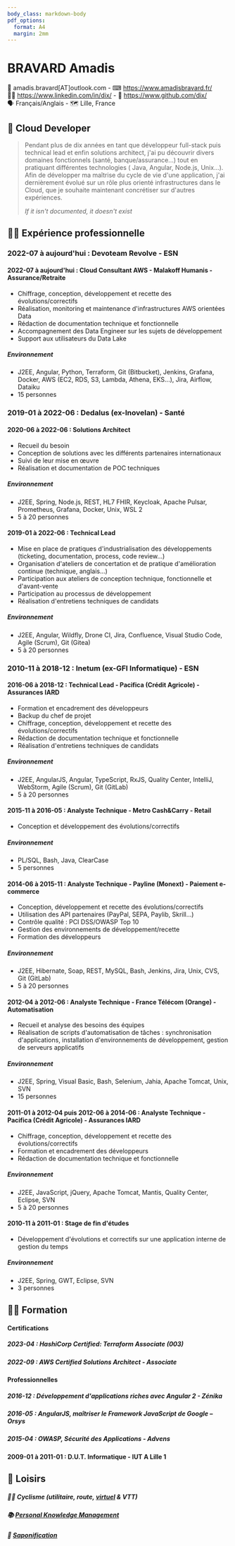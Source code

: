 ```yaml
---
body_class: markdown-body
pdf_options:
  format: A4
  margin: 2mm
---
```


<meta name="viewport" content="width=device-width, initial-scale=1"/>

# BRAVARD Amadis

📧&nbsp;amadis.bravard[AT]outlook.com - ⌨&nbsp;https://www.amadisbravard.fr/<br />
👨‍💼&nbsp;https://www.linkedin.com/in/dix/ - 🧫&nbsp;https://www.github.com/dix/<br />
🗣&nbsp;Français/Anglais - 🗺&nbsp;Lille, France<br />

## 🎯&nbsp;Cloud Developer

> Pendant plus de dix années en tant que développeur full-stack puis technical lead et enfin solutions architect, j'ai
> pu découvrir divers domaines fonctionnels (santé, banque/assurance...) tout en pratiquant différentes technologies (
> Java, Angular, Node.js, Unix...).<br />
> Afin de développer ma maîtrise du cycle de vie d'une application, j'ai dernièrement évolué sur un rôle plus orienté
> infrastructures dans le Cloud, que je souhaite maintenant concrétiser sur d'autres expériences.
>
> _If it isn't documented, it doesn't exist_

## 👨‍💻&nbsp;Expérience professionnelle

### 2022-07 à aujourd'hui : Devoteam Revolve - ESN

#### 2022-07 à aujourd'hui : Cloud Consultant AWS - Malakoff Humanis - Assurance/Retraite

- Chiffrage, conception, développement et recette des évolutions/correctifs
- Réalisation, monitoring et maintenance d'infrastructures AWS orientées Data
- Rédaction de documentation technique et fonctionnelle
- Accompagnement des Data Engineer sur les sujets de développement
- Support aux utilisateurs du Data Lake

##### Environnement

- J2EE, Angular, Python, Terraform, Git (Bitbucket), Jenkins, Grafana, Docker, AWS (EC2, RDS, S3, Lambda, Athena,
  EKS...), Jira, Airflow, Dataiku
- 15 personnes

### 2019-01 à 2022-06 : Dedalus (ex-Inovelan) - Santé

#### 2020-06 à 2022-06 : Solutions Architect

- Recueil du besoin
- Conception de solutions avec les différents partenaires internationaux
- Suivi de leur mise en œuvre
- Réalisation et documentation de POC techniques

##### Environnement

- J2EE, Spring, Node.js, REST, HL7 FHIR, Keycloak, Apache Pulsar, Prometheus, Grafana, Docker, Unix, WSL 2
- 5 à 20 personnes

#### 2019-01 à 2022-06 : Technical Lead

- Mise en place de pratiques d'industrialisation des développements (ticketing, documentation, process, code review...)
- Organisation d'ateliers de concertation et de pratique d'amélioration continue (technique, anglais...)
- Participation aux ateliers de conception technique, fonctionnelle et d'avant-vente
- Participation au processus de développement
- Réalisation d'entretiens techniques de candidats

##### Environnement

- J2EE, Angular, Wildfly, Drone CI, Jira, Confluence, Visual Studio Code, Agile (Scrum), Git (Gitea)
- 5 à 20 personnes

### 2010-11 à 2018-12 : Inetum (ex-GFI Informatique) - ESN

#### 2016-06 à 2018-12 : Technical Lead - Pacifica&nbsp;(Crédit&nbsp;Agricole) - Assurances&nbsp;IARD

- Formation et encadrement des développeurs
- Backup du chef de projet
- Chiffrage, conception, développement et recette des évolutions/correctifs
- Rédaction de documentation technique et fonctionnelle
- Réalisation d'entretiens techniques de candidats

##### Environnement

- J2EE, AngularJS, Angular, TypeScript, RxJS, Quality Center, IntelliJ, WebStorm, Agile (Scrum), Git (GitLab)
- 5 à 20 personnes

#### 2015-11 à 2016-05 : Analyste Technique - Metro&nbsp;Cash&Carry - Retail

- Conception et développement des évolutions/correctifs

##### Environnement

- PL/SQL, Bash, Java, ClearCase
- 5 personnes

#### 2014-06 à 2015-11 : Analyste Technique - Payline&nbsp;(Monext) - Paiement&nbsp;e-commerce

- Conception, développement et recette des évolutions/correctifs
- Utilisation des API partenaires (PayPal, SEPA, Paylib, Skrill...)
- Contrôle qualité : PCI DSS/OWASP Top 10
- Gestion des environnements de développement/recette
- Formation des développeurs

##### Environnement

- J2EE, Hibernate, Soap, REST, MySQL, Bash, Jenkins, Jira, Unix, CVS, Git (GitLab)
- 5 à 20 personnes

#### 2012-04 à 2012-06 : Analyste Technique - France&nbsp;Télécom&nbsp;(Orange) - Automatisation

- Recueil et analyse des besoins des équipes
- Réalisation de scripts d'automatisation de tâches : synchronisation d'applications, installation d'environnements de
  développement, gestion de serveurs applicatifs

##### Environnement

- J2EE, Spring, Visual Basic, Bash, Selenium, Jahia, Apache Tomcat, Unix, SVN
- 15 personnes

#### 2011-01 à 2012-04 puis 2012-06 à 2014-06 : Analyste Technique - Pacifica&nbsp;(Crédit&nbsp;Agricole) - Assurances&nbsp;IARD

- Chiffrage, conception, développement et recette des évolutions/correctifs
- Formation et encadrement des développeurs
- Rédaction de documentation technique et fonctionnelle

##### Environnement

- J2EE, JavaScript, jQuery, Apache Tomcat, Mantis, Quality Center, Eclipse, SVN
- 5 à 20 personnes

#### 2010-11 à 2011-01 : Stage de fin d'études

- Développement d'évolutions et correctifs sur une application interne de gestion du temps

##### Environnement

- J2EE, Spring, GWT, Eclipse, SVN
- 3 personnes

## 👨‍🎓&nbsp;Formation

#### Certifications

##### 2023-04 : HashiCorp Certified: Terraform Associate (003)

##### 2022-09 : AWS Certified Solutions Architect - Associate

#### Professionnelles

##### 2016-12 : Développement d'applications riches avec Angular 2 - Zénika

##### 2016-05 : AngularJS, maîtriser le Framework JavaScript de Google – Orsys

##### 2015-04 : OWASP, Sécurité des Applications - Advens

#### 2009-01 à 2011-01 : D.U.T.&nbsp;Informatique - IUT&nbsp;A&nbsp;Lille&nbsp;1

## 🎨&nbsp;Loisirs

##### 🚴‍♀️&nbsp;Cyclisme (utilitaire, route, [virtuel](https://www.zwift.com/) & VTT)

##### 📚&nbsp;[Personal Knowledge Management](https://fr.wikipedia.org/wiki/Gestion_des_connaissances_personnelles)

##### 🧼&nbsp;[Saponification](https://fr.wikipedia.org/wiki/Savon_%C3%A0_froid)